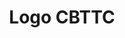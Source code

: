 ---
title: Logo CBTTC
isPublic_b: true
published: true

file:
  src: /assets/site/images/logo-CBTTC.png
  type: image/png
alt_txt: 'CBTTC'

---